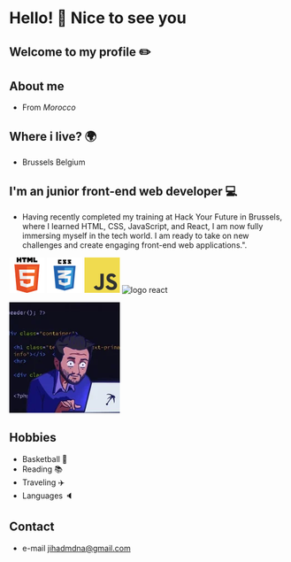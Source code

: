 # Hello! 👋 Nice to see you

## Welcome to my profile ✏️

## About me

- From _Morocco_

## Where i live? 🌍

- Brussels Belgium

## I'm an junior front-end web developer 💻

- Having recently completed my training at Hack Your Future in Brussels, where I learned HTML, CSS, JavaScript, and React, I am now fully immersing myself in the tech world. I am ready to take on new challenges and create engaging front-end web applications.".

![logo html](./img/html5logo.png) ![logo css](./img/CSS3logo_64x64.png)
![logo js](./img/jslogo_64x64.png) ![logo react](./img/React-icon.svg)

![development](./img/200w.webp)

## Hobbies

- Basketball 🏀
- Reading 📚
- Traveling ✈️
- Languages 🔈

## Contact

- e-mail [jihadmdna@gmail.com](mailto:jihadmdna@gmail.com)


